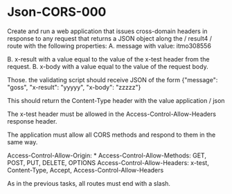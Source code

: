 # Json-CORS-000
Create and run a web application that issues cross-domain headers in response to any request that returns a JSON object along the / result4 / route with the following properties:
A. message with value: itmo308556


B. x-result with a value equal to the value of the x-test header from the request.
B. x-body with a value equal to the value of the request body.

Those. the validating script should receive JSON of the form {"message": "goss", "x-result": "yyyyy", "x-body": "zzzzz"}

This should return the Content-Type header with the value application / json

The x-test header must be allowed in the Access-Control-Allow-Headers response header.

The application must allow all CORS methods and respond to them in the same way.

Access-Control-Allow-Origin: *
Access-Control-Allow-Methods: GET, POST, PUT, DELETE, OPTIONS
Access-Control-Allow-Headers: x-test, Content-Type, Accept, Access-Control-Allow-Headers

As in the previous tasks, all routes must end with a slash.
